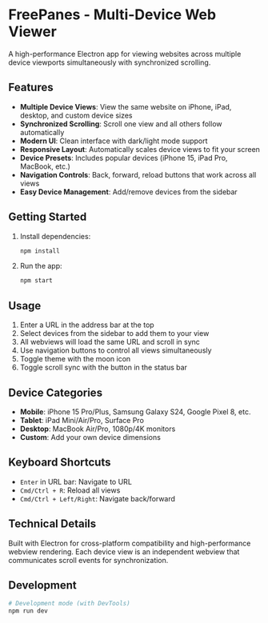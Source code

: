 # FreePanes - Multi-Device Web Viewer

A high-performance Electron app for viewing websites across multiple device viewports simultaneously with synchronized scrolling.

## Features

- **Multiple Device Views**: View the same website on iPhone, iPad, desktop, and custom device sizes
- **Synchronized Scrolling**: Scroll one view and all others follow automatically
- **Modern UI**: Clean interface with dark/light mode support
- **Responsive Layout**: Automatically scales device views to fit your screen
- **Device Presets**: Includes popular devices (iPhone 15, iPad Pro, MacBook, etc.)
- **Navigation Controls**: Back, forward, reload buttons that work across all views
- **Easy Device Management**: Add/remove devices from the sidebar

## Getting Started

1. Install dependencies:
   ```bash
   npm install
   ```

2. Run the app:
   ```bash
   npm start
   ```

## Usage

1. Enter a URL in the address bar at the top
2. Select devices from the sidebar to add them to your view
3. All webviews will load the same URL and scroll in sync
4. Use navigation buttons to control all views simultaneously
5. Toggle theme with the moon icon
6. Toggle scroll sync with the button in the status bar

## Device Categories

- **Mobile**: iPhone 15 Pro/Plus, Samsung Galaxy S24, Google Pixel 8, etc.
- **Tablet**: iPad Mini/Air/Pro, Surface Pro
- **Desktop**: MacBook Air/Pro, 1080p/4K monitors
- **Custom**: Add your own device dimensions

## Keyboard Shortcuts

- `Enter` in URL bar: Navigate to URL
- `Cmd/Ctrl + R`: Reload all views
- `Cmd/Ctrl + Left/Right`: Navigate back/forward

## Technical Details

Built with Electron for cross-platform compatibility and high-performance webview rendering. Each device view is an independent webview that communicates scroll events for synchronization.

## Development

```bash
# Development mode (with DevTools)
npm run dev
```